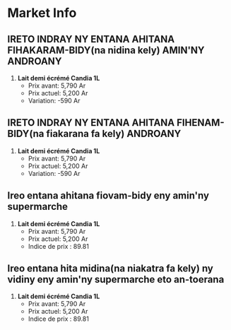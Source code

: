 # Market Info

## IRETO INDRAY NY ENTANA AHITANA FIHAKARAM-BIDY(na nidina kely) AMIN'NY ANDROANY

1. **Lait demi écrémé Candia 1L**
   - Prix avant: 5,790 Ar
   - Prix actuel: 5,200 Ar
   - Variation: -590 Ar

## IRETO INDRAY NY ENTANA AHITANA FIHENAM-BIDY(na fiakarana fa kely) ANDROANY

1. **Lait demi écrémé Candia 1L**
   - Prix avant: 5,790 Ar
   - Prix actuel: 5,200 Ar
   - Variation: -590 Ar

## Ireo entana ahitana fiovam-bidy eny amin'ny supermarche

1. **Lait demi écrémé Candia 1L**
   - Prix avant: 5,790 Ar
   - Prix actuel: 5,200 Ar
   - Indice de prix : 89.81

## Ireo entana hita midina(na niakatra fa kely) ny vidiny eny amin'ny supermarche eto an-toerana

1. **Lait demi écrémé Candia 1L**
   - Prix avant: 5,790 Ar
   - Prix actuel: 5,200 Ar
   - Indice de prix : 89.81

